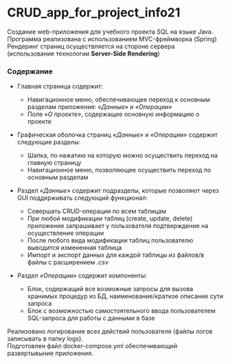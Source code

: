 # CRUD_app_for_project_info21
Создание web-приложения для учебного проекта SQL на языке Java. <br>
Программа реализована с использованием MVC-фреймворка (Spring) <br>
Рендеринг страниц осуществляется на стороне сервера (использование технологии **Server-Side Rendering**) <br>
### Содержание
- Главная страница содержит:
    - Навигационное меню, обеспечивающее переход к основным разделам приложения: *«Данные»* и *«Операции»*
    - Поле *«О проекте»*, содержащее основную информацию о проекте

- Графическая оболочка страниц *«Данные»* и *«Операции»* содержит следующие разделы:
    - Шапка, по нажатию на которую можно осуществить переход на главную страницу
    - Навигационное меню, позволяющее осуществить переход по основным разделам
      
- Раздел *«Данные»* содержит подразделы, которые позволяют через GUI поддерживать следующий функционал:
    - Совершать CRUD-операции по всем таблицам
    - При любой модификации таблиц (create, update, delete) приложение запрашивает у пользователя подтверждение на осуществление операции
    - После любого вида модификации таблиц пользователю выводится измененная таблица
    - Импорт и экспорт данных для каждой таблицы из файлов/в файлы с расширением *.csv*

- Раздел *«Операции»* содержит компоненты:
    - Блок, содержащий все возможные запросы для вызова хранимых процедур из БД, наименование/краткое описание сути запроса
    - Блок с возможностью самостоятельного ввода пользователем SQL-запроса для работы с данными в базе

Реализовано логирование всех действий пользователя (файлы логов записывать в папку logs). <br>
Подготовлен файл docker-compose.yml обеспечивающий развертывыние приложения.

